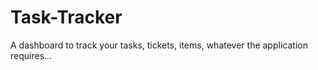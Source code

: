 # Task-Tracker
A dashboard to track your tasks, tickets, items, whatever the application requires...
